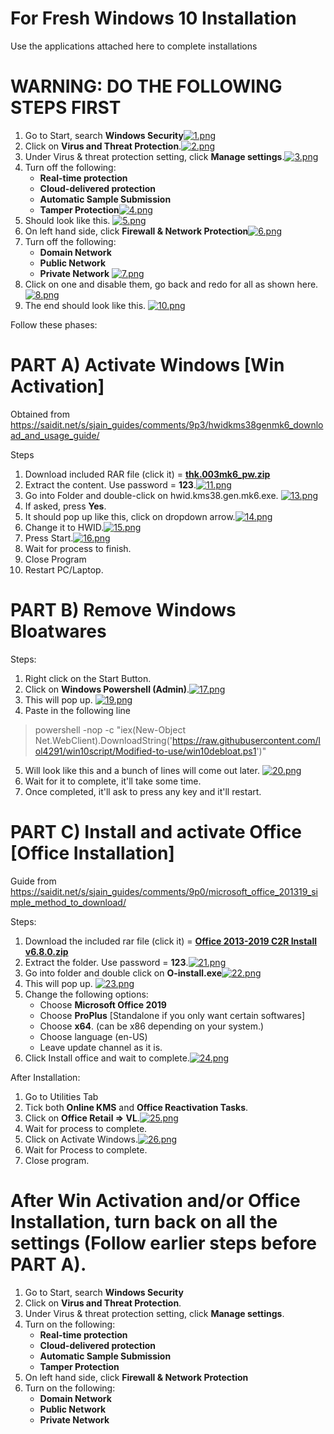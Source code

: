 
# For Fresh Windows 10 Installation
Use the applications attached here to complete installations

# WARNING: DO THE FOLLOWING STEPS FIRST

1. Go to Start, search **Windows Security**[![1.png](https://i.postimg.cc/gk4pWMYn/1.png)](https://postimg.cc/kBVzNvRm)
2. Click on **Virus and Threat Protection**.[![2.png](https://i.postimg.cc/PJQjNyYV/2.png)](https://postimg.cc/fSyFrxHY)
3. Under Virus & threat protection setting, click **Manage settings**.[![3.png](https://i.postimg.cc/5tD1r6fg/3.png)](https://postimg.cc/mc30zZz1)
4. Turn off the following:
   * **Real-time protection**
   * **Cloud-delivered protection**
   * **Automatic Sample Submission**
   * **Tamper Protection**[![4.png](https://i.postimg.cc/RC79PSy1/4.png)](https://postimg.cc/dDVz3YqD)
5. Should look like this. [![5.png](https://i.postimg.cc/LsJ2vzFh/5.png)](https://postimg.cc/mcWvg1DG)
6. On left hand side, click **Firewall & Network Protection**[![6.png](https://i.postimg.cc/Dy7hRV39/6.png)](https://postimg.cc/PNV08Rxy)
7. Turn off the following:
   * **Domain Network**
   * **Public Network**
   * **Private Network** [![7.png](https://i.postimg.cc/V6M1Pm68/7.png)](https://postimg.cc/YGpT1cYn)
8. Click on one and disable them, go back and redo for all as shown here.[![8.png](https://i.postimg.cc/Kj2bZwkg/8.png)](https://postimg.cc/phq4C0B2)
9. The end should look like this. [![10.png](https://i.postimg.cc/6q0kB3xD/10.png)](https://postimg.cc/FkYWZhRZ)

Follow these phases:

# PART A) Activate Windows [Win Activation]

Obtained from https://saidit.net/s/sjain_guides/comments/9p3/hwidkms38genmk6_download_and_usage_guide/

Steps

1. Download included RAR file (click it) = **[thk.003mk6_pw.zip](https://github.com/lol4291/Fresh-Installation/raw/master/thk.003mk6_pw.zip)**
2. Extract the content. Use password = **123**.[![11.png](https://i.postimg.cc/3xcHyd0h/11.png)](https://postimg.cc/K1BWwc5p)
3. Go into Folder and double-click on hwid.kms38.gen.mk6.exe. [![13.png](https://i.postimg.cc/XvB6949C/13.png)](https://postimg.cc/zLNQrmtz)
4. If asked, press **Yes**.
5. It should pop up like this, click on dropdown arrow.[![14.png](https://i.postimg.cc/d1MPBp9S/14.png)](https://postimg.cc/WD7Hp9CM)
6. Change it to HWID.[![15.png](https://i.postimg.cc/KznXsfqc/15.png)](https://postimg.cc/47NFY6Rj)
5. Press Start.[![16.png](https://i.postimg.cc/Gtd00DVF/16.png)](https://postimg.cc/qhbDyNkq)
7. Wait for process to finish.
8. Close Program
9. Restart PC/Laptop.

# PART B) Remove Windows Bloatwares

Steps:
1. Right click on the Start Button.
2. Click on **Windows Powershell (Admin)**.[![17.png](https://i.postimg.cc/3rF5XL0n/17.png)](https://postimg.cc/yWxbByPZ)
3. This will pop up. [![19.png](https://i.postimg.cc/mghvGBX5/19.png)](https://postimg.cc/Mn2P7287)
4. Paste in the following line
> powershell -nop -c "iex(New-Object Net.WebClient).DownloadString('https://raw.githubusercontent.com/lol4291/win10script/Modified-to-use/win10debloat.ps1')"
5. Will look like this and a bunch of lines will come out later. [![20.png](https://i.postimg.cc/qRcYGRqz/20.png)](https://postimg.cc/TLwCdTr6)
6. Wait for it to complete, it'll take some time.
7. Once completed, it'll ask to press any key and it'll restart.

# PART C) Install and activate Office [Office Installation]

Guide from https://saidit.net/s/sjain_guides/comments/9p0/microsoft_office_201319_simple_method_to_download/

Steps:
1. Download the included rar file (click it) = **[Office 2013-2019 C2R Install v6.8.0.zip](https://github.com/lol4291/Fresh-Installation/raw/master/Office%202013-2019%20C2R%20Install%20v6.8.0.zip)**
2. Extract the folder. Use password = **123**.[![21.png](https://i.postimg.cc/ncV80vvZ/21.png)](https://postimg.cc/3Wqbw0Sb)
3. Go into folder and double click on **O-install.exe**[![22.png](https://i.postimg.cc/SKMHJVpL/22.png)](https://postimg.cc/QBjfzQCV)
4. This will pop up. [![23.png](https://i.postimg.cc/Hx1R55pq/23.png)](https://postimg.cc/XZxs6rBL)
5. Change the following options:
   * Choose **Microsoft Office 2019**
   * Choose **ProPlus** [Standalone if you only want certain softwares]
   * Choose **x64**. (can be x86 depending on your system.)
   * Choose language (en-US)
   * Leave update channel as it is.
6. Click Install office and wait to complete.[![24.png](https://i.postimg.cc/8z3qp9xP/24.png)](https://postimg.cc/TKVkQ7RZ)

After Installation:
1. Go to Utilities Tab
2. Tick both **Online KMS** and **Office Reactivation Tasks**.
3. Click on **Office Retail => VL**.[![25.png](https://i.postimg.cc/jdMp9LXf/25.png)](https://postimg.cc/w7s4Rxnx)
4. Wait for process to complete.
5. Click on Activate Windows.[![26.png](https://i.postimg.cc/Wz2yYvqS/26.png)](https://postimg.cc/2bKT3gwB)
6. Wait for Process to complete.
7. Close program.

# After Win Activation and/or Office Installation, turn back on all the settings (Follow earlier steps before PART A).

1. Go to Start, search **Windows Security**
2. Click on **Virus and Threat Protection**.
3. Under Virus & threat protection setting, click **Manage settings**.
4. Turn on the following:
   * **Real-time protection**
   * **Cloud-delivered protection**
   * **Automatic Sample Submission**
   * **Tamper Protection**
5. On left hand side, click **Firewall & Network Protection**
6. Turn on the following:
   * **Domain Network**
   * **Public Network**
   * **Private Network**

